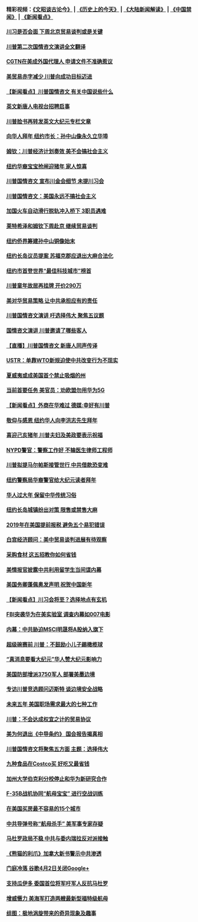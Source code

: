 #### 精彩视频：[《文昭谈古论今》](http://45.32.25.56/wenzhao) | [《历史上的今天》](http://45.32.25.56/today-in-history) | [《大陆新闻解读》](http://45.32.25.56/ntdtv-comedy) | [《中国禁闻》](http://45.32.25.56/ntdtv-news) | [《新闻看点》](http://45.32.25.56/news-insight) 

 #### [川习是否会面 下周北京贸易谈判或是关键](../pages/nsc412/n11029173.md?t=02070631) 

#### [川普第二次国情咨文演讲全文翻译](../pages/nsc412/n11029266.md?t=02070631) 

#### [CGTN在美成外国代理人 申请文件不准确惹议](../pages/nsc412/n11028976.md?t=02070631) 

#### [美贸易赤字减少 川普向成功目标迈进](../pages/nsc412/n11028907.md?t=02070631) 

#### [【新闻看点】川普国情咨文 有关中国说些什么](../pages/nsc412/n11028748.md?t=02070631) 

#### [英文新唐人电视台招聘启事](../pages/nsc412/n11028817.md?t=02070631) 

#### [川普脸书再转发英文大纪元专栏文章](../pages/nsc412/n11028719.md?t=02070631) 

#### [向华人拜年 纽约市长：孙中山像永久立华埠](../pages/nsc412/n11027112.md?t=02070631) 

#### [姆钦：川普经济计划奏效 美不会搞社会主义](../pages/nsc412/n11028626.md?t=02070631) 

#### [纽约华裔宝宝抢闸迎猪年 家人惊喜](../pages/nsc412/n11027120.md?t=02070631) 

#### [川普国情咨文 宣布川金会细节 未提川习会](../pages/nsc412/n11027745.md?t=02070631) 

#### [川普国情咨文：美国永远不搞社会主义](../pages/nsc412/n11027086.md?t=02070631) 

#### [加国火车自动滑行脱轨冲入桥下 3职员遇难](../pages/nsc412/n11027459.md?t=02070631) 

#### [莱特希泽和姆钦下周赴京 继续贸易谈判](../pages/nsc412/n11026983.md?t=02070631) 

#### [纽约侨界筹建孙中山铜像始末](../pages/nsc412/n11027107.md?t=02070631) 

#### [纽约长岛议员提案 苏福克郡应退出大麻合法化](../pages/nsc412/n11027300.md?t=02070631) 

#### [纽约市首登世界“最佳科技城市”榜首](../pages/nsc412/n11027125.md?t=02070631) 

#### [川普童年故居再挂牌   开价290万](../pages/nsc412/n11027287.md?t=02070631) 

#### [美对华贸易策略 让中共承担应有的责任](../pages/nsc412/n11026533.md?t=02070631) 

#### [川普国情咨文演讲 吁选择伟大 聚焦五议题](../pages/nsc412/n11026232.md?t=02070631) 

#### [国情咨文演讲 川普邀请了哪些客人](../pages/nsc412/n11027007.md?t=02070631) 

#### [【直播】川普国情咨文 新唐人同声传译](../pages/nsc412/n11024217.md?t=02070631) 

#### [USTR：单靠WTO新规迫使中共改变行为不现实](../pages/nsc412/n11026504.md?t=02070631) 

#### [夏威夷或成美国首个禁止吸烟的州](../pages/nsc412/n11026434.md?t=02070631) 

#### [当前首要任务 美官员：劝欧盟勿用华为5G](../pages/nsc412/n11026496.md?t=02070631) 

#### [【新闻看点】外商在华难过 德媒:幸好有川普](../pages/nsc412/n11026253.md?t=02070631) 

#### [敬仰与感恩 纽约华人向李洪志先生拜年](../pages/nsc412/n11022605.md?t=02070631) 

#### [喜迎己亥猪年 川普夫妇及美政要表示祝福](../pages/nsc412/n11026157.md?t=02070631) 

#### [NYPD警官：警察工作好 不输医生律师工程师](../pages/nsc412/n11025353.md?t=02070631) 

#### [川普拟提马尔帕斯接管世行 中共借款恐变难](../pages/nsc412/n11025872.md?t=02070631) 

#### [纽约警察局华裔警官给大纪元读者拜年](../pages/nsc412/n11025375.md?t=02070631) 

#### [华人过大年 保留中华传统习俗](../pages/nsc412/n11025344.md?t=02070631) 

#### [纽约长岛城镇纷出对策 限售或禁售大麻](../pages/nsc412/n11025337.md?t=02070631) 

#### [2019年在美国提前报税 避免五个易犯错误](../pages/nsc412/n11024421.md?t=02070631) 

#### [白宫经济顾问：美中贸易谈判进展有待观察](../pages/nsc412/n11024700.md?t=02070631) 

#### [采购食材 这五招教你如何省钱](../pages/nsc412/n11024437.md?t=02070631) 

#### [美情报官披露中共利用留学生当间谍内幕](../pages/nsc412/n11024449.md?t=02070631) 

#### [美国务卿蓬佩奥发声明 祝贺中国新年](../pages/nsc412/n11024590.md?t=02070631) 

#### [【新闻看点】川习会将至？选择地点有玄机](../pages/nsc412/n11024283.md?t=02070631) 

#### [FBI突袭华为在美实验室 调查内幕如007电影](../pages/nsc412/n11024318.md?t=02070631) 

#### [内幕：中共胁迫MSCI明晟将A股纳入旗下](../pages/nsc412/n11024175.md?t=02070631) 

#### [超级碗赛前 川普：不鼓励小儿子踢橄榄球](../pages/nsc412/n11023993.md?t=02070631) 

#### [“真消息要看大纪元”华人赞大纪元影响力](../pages/nsc412/n11019162.md?t=02070631) 

#### [美国防部增派3750军人 部署美墨边境](../pages/nsc412/n11023230.md?t=02070631) 

#### [专访川普竞选顾问迈斯特 谈边境安全战略](../pages/nsc412/n11022555.md?t=02070631) 

#### [未来五年 美国职场需求最大的七种工作](../pages/nsc412/n11017088.md?t=02070631) 

#### [川普：不会达成权宜之计的贸易协议](../pages/nsc412/n11022486.md?t=02070631) 

#### [美为何退出《中导条约》 国会报告揭真相](../pages/nsc412/n11022256.md?t=02070631) 

#### [川普国情咨文将聚焦五方面 主题：选择伟大](../pages/nsc412/n11021501.md?t=02070631) 

#### [九种食品在Costco买 好吃又最省钱](../pages/nsc412/n11013272.md?t=02070631) 

#### [加州大学伯克利分校停止和华为新研究合作](../pages/nsc412/n11021086.md?t=02070631) 

#### [F-35B战机协同“航母宝宝” 进行空战训练](../pages/nsc412/n11020866.md?t=02070631) 

#### [在美国买房最不容易的15个城市](../pages/nsc412/n11019708.md?t=02070631) 

#### [中共导弹号称“航母杀手” 美军事专家存疑](../pages/nsc412/n11021488.md?t=02070631) 

#### [马杜罗政局不稳 中共与委内瑞拉反对派接触](../pages/nsc412/n11020719.md?t=02070631) 

#### [《熊猫的利爪》加拿大新书警示中共渗透](../pages/nsc412/n11020739.md?t=02070631) 

#### [门庭冷落 谷歌4月2日关闭Google+](../pages/nsc412/n11020806.md?t=02070631) 

#### [支持瓜伊多 委国首位将军吁军人反抗马杜罗](../pages/nsc412/n11020776.md?t=02070631) 

#### [增威慑力 美海军打造两艘最新型福特级航母](../pages/nsc412/n11020744.md?t=02070631) 

#### [组图：极地涡旋带来的奇异现象及趣事](../pages/nsc412/n11020731.md?t=02070631) 

